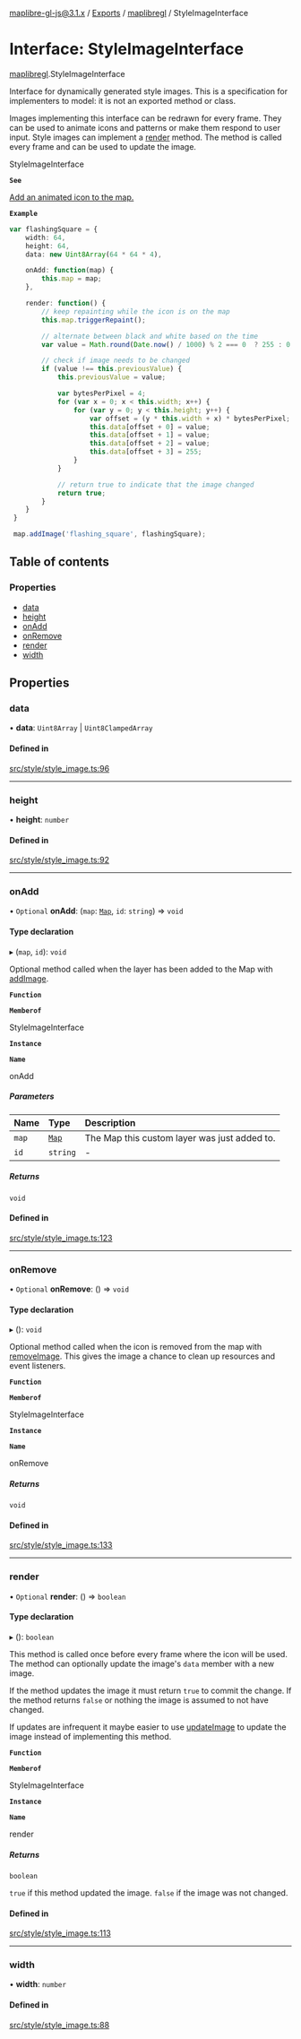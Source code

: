 [maplibre-gl-js@3.1.x](../README.md) / [Exports](../modules.md) / [maplibregl](../modules/maplibregl.md) / StyleImageInterface

# Interface: StyleImageInterface

[maplibregl](../modules/maplibregl.md).StyleImageInterface

Interface for dynamically generated style images. This is a specification for
implementers to model: it is not an exported method or class.

Images implementing this interface can be redrawn for every frame. They can be used to animate
icons and patterns or make them respond to user input. Style images can implement a
[render](maplibregl.StyleImageInterface.md#render) method. The method is called every frame and
can be used to update the image.

 StyleImageInterface

**`See`**

[Add an animated icon to the map.](https://maplibre.org/maplibre-gl-js-docs/example/add-image-animated/)

**`Example`**

```ts
var flashingSquare = {
    width: 64,
    height: 64,
    data: new Uint8Array(64 * 64 * 4),

    onAdd: function(map) {
        this.map = map;
    },

    render: function() {
        // keep repainting while the icon is on the map
        this.map.triggerRepaint();

        // alternate between black and white based on the time
        var value = Math.round(Date.now() / 1000) % 2 === 0  ? 255 : 0;

        // check if image needs to be changed
        if (value !== this.previousValue) {
            this.previousValue = value;

            var bytesPerPixel = 4;
            for (var x = 0; x < this.width; x++) {
                for (var y = 0; y < this.height; y++) {
                    var offset = (y * this.width + x) * bytesPerPixel;
                    this.data[offset + 0] = value;
                    this.data[offset + 1] = value;
                    this.data[offset + 2] = value;
                    this.data[offset + 3] = 255;
                }
            }

            // return true to indicate that the image changed
            return true;
        }
    }
 }

 map.addImage('flashing_square', flashingSquare);
```

## Table of contents

### Properties

- [data](maplibregl.StyleImageInterface.md#data)
- [height](maplibregl.StyleImageInterface.md#height)
- [onAdd](maplibregl.StyleImageInterface.md#onadd)
- [onRemove](maplibregl.StyleImageInterface.md#onremove)
- [render](maplibregl.StyleImageInterface.md#render)
- [width](maplibregl.StyleImageInterface.md#width)

## Properties

### data

• **data**: `Uint8Array` \| `Uint8ClampedArray`

#### Defined in

[src/style/style_image.ts:96](https://github.com/maplibre/maplibre-gl-js/blob/972e15f62/src/style/style_image.ts#L96)

___

### height

• **height**: `number`

#### Defined in

[src/style/style_image.ts:92](https://github.com/maplibre/maplibre-gl-js/blob/972e15f62/src/style/style_image.ts#L92)

___

### onAdd

• `Optional` **onAdd**: (`map`: [`Map`](../classes/maplibregl.Map.md), `id`: `string`) => `void`

#### Type declaration

▸ (`map`, `id`): `void`

Optional method called when the layer has been added to the Map with [addImage](../classes/maplibregl.Map.md#addimage).

**`Function`**

**`Memberof`**

StyleImageInterface

**`Instance`**

**`Name`**

onAdd

##### Parameters

| Name | Type | Description |
| :------ | :------ | :------ |
| `map` | [`Map`](../classes/maplibregl.Map.md) | The Map this custom layer was just added to. |
| `id` | `string` | - |

##### Returns

`void`

#### Defined in

[src/style/style_image.ts:123](https://github.com/maplibre/maplibre-gl-js/blob/972e15f62/src/style/style_image.ts#L123)

___

### onRemove

• `Optional` **onRemove**: () => `void`

#### Type declaration

▸ (): `void`

Optional method called when the icon is removed from the map with [removeImage](../classes/maplibregl.Map.md#removeimage).
This gives the image a chance to clean up resources and event listeners.

**`Function`**

**`Memberof`**

StyleImageInterface

**`Instance`**

**`Name`**

onRemove

##### Returns

`void`

#### Defined in

[src/style/style_image.ts:133](https://github.com/maplibre/maplibre-gl-js/blob/972e15f62/src/style/style_image.ts#L133)

___

### render

• `Optional` **render**: () => `boolean`

#### Type declaration

▸ (): `boolean`

This method is called once before every frame where the icon will be used.
The method can optionally update the image's `data` member with a new image.

If the method updates the image it must return `true` to commit the change.
If the method returns `false` or nothing the image is assumed to not have changed.

If updates are infrequent it maybe easier to use [updateImage](../classes/maplibregl.Map.md#updateimage) to update
the image instead of implementing this method.

**`Function`**

**`Memberof`**

StyleImageInterface

**`Instance`**

**`Name`**

render

##### Returns

`boolean`

`true` if this method updated the image. `false` if the image was not changed.

#### Defined in

[src/style/style_image.ts:113](https://github.com/maplibre/maplibre-gl-js/blob/972e15f62/src/style/style_image.ts#L113)

___

### width

• **width**: `number`

#### Defined in

[src/style/style_image.ts:88](https://github.com/maplibre/maplibre-gl-js/blob/972e15f62/src/style/style_image.ts#L88)
